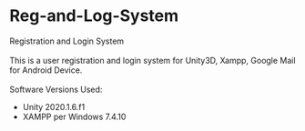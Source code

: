 # Reg-and-Log-System
Registration and Login System <br>
<br>
This is a user registration and login system for Unity3D, Xampp, Google Mail for Android Device. <br>
<br>
Software Versions Used: <br>
- Unity 2020.1.6.f1 <br>
- XAMPP per Windows 7.4.10 <br>
<br>
